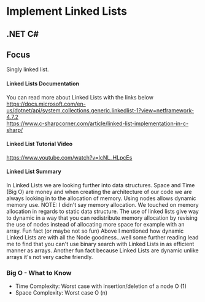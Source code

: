 # Implement Linked Lists
## .NET C#

## Focus
Singly linked list.</br>

#### Linked Lists Documentation
You can read more about Linked Lists with the links below </br>
https://docs.microsoft.com/en-us/dotnet/api/system.collections.generic.linkedlist-1?view=netframework-4.7.2 </br>
https://www.c-sharpcorner.com/article/linked-list-implementation-in-c-sharp/ </br>

#### Linked List Tutorial Video
https://www.youtube.com/watch?v=lcNL_HLpcEs </br>


#### Linked List Summary</br>
In Linked Lists we are looking further into data structures. Space and Time (Big O) are money and when creating the architecture of our code we are always looking in to the allocation of memory. Using nodes allows dynamic memory use. NOTE: I didn't say memory allocation. We touched on memory allocation in regards to static data structure. The use of linked lists give way to dynamic in a way that you can redistribute memory allocation by revising the use of nodes instead of allocating more space for example with an array.
Fun fact (or maybe not so fun)
Above I mentioned how dynamic Linked Lists are with all the Node goodness…well some further reading lead me to find that you can't use binary search with Linked Lists in as efficient manner as arrays.
Another fun fact because Linked Lists are dynamic unlike arrays it's not very cache friendly.
 

### Big O - What to Know</br>
* Time Complexity:
Worst case with insertion/deletion of a node O (1)
* Space Complexity: 
Worst case O (n)
